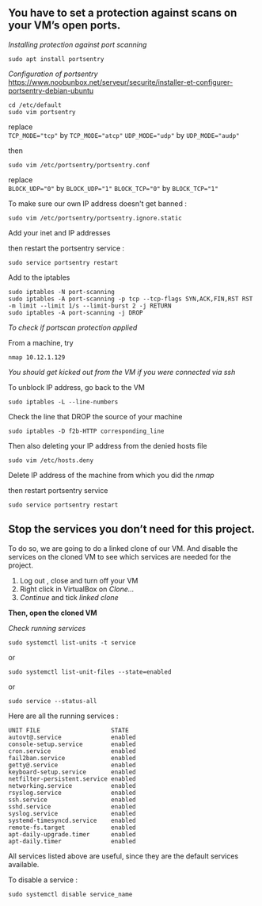 ## You have to set a protection against scans on your VM’s open ports.
  
*Installing protection against port scanning*
```
sudo apt install portsentry
```

*Configuration of portsentry*  
https://www.noobunbox.net/serveur/securite/installer-et-configurer-portsentry-debian-ubuntu  
```
cd /etc/default
sudo vim portsentry
```

replace  
```TCP_MODE="tcp"``` by ```TCP_MODE="atcp"```
```UDP_MODE="udp"``` by ```UDP_MODE="audp"```
  
then
```
sudo vim /etc/portsentry/portsentry.conf
```
replace  
```BLOCK_UDP="0"``` by ```BLOCK_UDP="1"```
```BLOCK_TCP="0"``` by ```BLOCK_TCP="1"```
  
To make sure our own IP address doesn't get banned :
```
sudo vim /etc/portsentry/portsentry.ignore.static
```
  
Add your inet and IP addresses

then restart the portsentry service :  
```
sudo service portsentry restart
```
  
Add to the iptables
```
sudo iptables -N port-scanning 
sudo iptables -A port-scanning -p tcp --tcp-flags SYN,ACK,FIN,RST RST -m limit --limit 1/s --limit-burst 2 -j RETURN 
sudo iptables -A port-scanning -j DROP
```
*To check if portscan protection applied*  
  
From a machine, try
```
nmap 10.12.1.129
```
*You should get kicked out from the VM if you were connected via ssh*

To unblock IP address, go back to the VM  
```
sudo iptables -L --line-numbers
```
Check the line that DROP the source of your machine
```
sudo iptables -D f2b-HTTP corresponding_line
```
Then also deleting your IP address from the denied hosts file
```
sudo vim /etc/hosts.deny
```
Delete IP address of the machine from which you did the *nmap*  

then restart portsentry service
```
sudo service portsentry restart
```


## Stop the services you don’t need for this project.

To do so, we are going to do a linked clone of our VM. And disable the services on the cloned VM to see which services are needed for the project.

1. Log out , close and turn off your VM
2. Right click in VirtualBox on *Clone...*
3. *Continue* and tick *linked clone*

**Then, open the cloned VM**

*Check running services*
```
sudo systemctl list-units -t service
```
or
```
sudo systemctl list-unit-files --state=enabled
```
or
```
sudo service --status-all
```
  
Here are all the running services :
```
UNIT FILE                    STATE
autovt@.service              enabled
console-setup.service        enabled
cron.service                 enabled
fail2ban.service             enabled
getty@.service               enabled
keyboard-setup.service       enabled
netfilter-persistent.service enabled
networking.service           enabled
rsyslog.service              enabled
ssh.service                  enabled
sshd.service                 enabled
syslog.service               enabled
systemd-timesyncd.service    enabled
remote-fs.target             enabled
apt-daily-upgrade.timer      enabled
apt-daily.timer              enabled
```
  
All services listed above are useful, since they are the default services available.
  
To disable a service :  
```
sudo systemctl disable service_name
```
